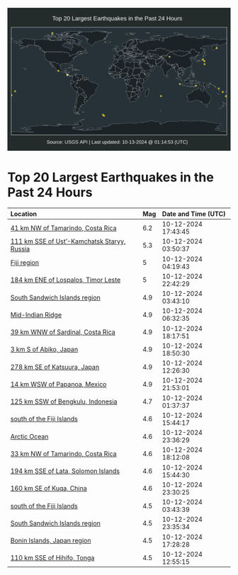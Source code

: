 ![Map](./map.png)

# Top 20 Largest Earthquakes in the Past 24 Hours

| Location | Mag | Date and Time (UTC) |
|:---|:---|:---|
| [41 km NW of Tamarindo, Costa Rica](https://earthquake.usgs.gov/earthquakes/eventpage/us6000nyau) | 6.2 | 10-12-2024 17:43:45 |
| [111 km SSE of Ust’-Kamchatsk Staryy, Russia](https://earthquake.usgs.gov/earthquakes/eventpage/us6000ny8n) | 5.3 | 10-12-2024 03:50:37 |
| [Fiji region](https://earthquake.usgs.gov/earthquakes/eventpage/us6000ny8q) | 5 | 10-12-2024 04:19:43 |
| [184 km ENE of Lospalos, Timor Leste](https://earthquake.usgs.gov/earthquakes/eventpage/us6000nycb) | 5 | 10-12-2024 22:42:29 |
| [South Sandwich Islands region](https://earthquake.usgs.gov/earthquakes/eventpage/us6000ny8l) | 4.9 | 10-12-2024 03:43:10 |
| [Mid-Indian Ridge](https://earthquake.usgs.gov/earthquakes/eventpage/us6000ny95) | 4.9 | 10-12-2024 06:32:35 |
| [39 km WNW of Sardinal, Costa Rica](https://earthquake.usgs.gov/earthquakes/eventpage/us6000nyb6) | 4.9 | 10-12-2024 18:17:51 |
| [3 km S of Abiko, Japan](https://earthquake.usgs.gov/earthquakes/eventpage/us6000nybc) | 4.9 | 10-12-2024 18:50:30 |
| [278 km SE of Katsuura, Japan](https://earthquake.usgs.gov/earthquakes/eventpage/us6000ny9z) | 4.9 | 10-12-2024 12:26:30 |
| [14 km WSW of Papanoa, Mexico](https://earthquake.usgs.gov/earthquakes/eventpage/us6000nyc2) | 4.9 | 10-12-2024 21:53:01 |
| [125 km SSW of Bengkulu, Indonesia](https://earthquake.usgs.gov/earthquakes/eventpage/us6000ny82) | 4.7 | 10-12-2024 01:37:37 |
| [south of the Fiji Islands](https://earthquake.usgs.gov/earthquakes/eventpage/us6000nyaf) | 4.6 | 10-12-2024 15:44:17 |
| [Arctic Ocean](https://earthquake.usgs.gov/earthquakes/eventpage/us6000nycn) | 4.6 | 10-12-2024 23:36:29 |
| [33 km NW of Tamarindo, Costa Rica](https://earthquake.usgs.gov/earthquakes/eventpage/us6000nyb0) | 4.6 | 10-12-2024 18:12:08 |
| [194 km SSE of Lata, Solomon Islands](https://earthquake.usgs.gov/earthquakes/eventpage/us6000nyag) | 4.6 | 10-12-2024 15:44:30 |
| [160 km SE of Kuqa, China](https://earthquake.usgs.gov/earthquakes/eventpage/us6000nycl) | 4.6 | 10-12-2024 23:30:25 |
| [south of the Fiji Islands](https://earthquake.usgs.gov/earthquakes/eventpage/us6000ny8m) | 4.5 | 10-12-2024 03:43:39 |
| [South Sandwich Islands region](https://earthquake.usgs.gov/earthquakes/eventpage/us6000nycp) | 4.5 | 10-12-2024 23:35:34 |
| [Bonin Islands, Japan region](https://earthquake.usgs.gov/earthquakes/eventpage/us6000nyat) | 4.5 | 10-12-2024 17:28:28 |
| [110 km SSE of Hihifo, Tonga](https://earthquake.usgs.gov/earthquakes/eventpage/us6000nya7) | 4.5 | 10-12-2024 12:55:15 |
